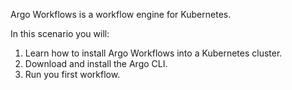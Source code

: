 Argo Workflows is a workflow engine for Kubernetes.

In this scenario you will:

1. Learn how to install Argo Workflows into a Kubernetes cluster.
2. Download and install the Argo CLI.
3. Run you first workflow.